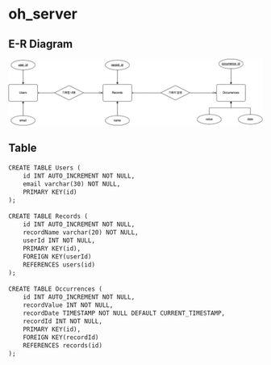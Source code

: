 # oh_server

## E-R Diagram

![E-R Diagram](https://github.com/MyNameIsTaeYeong/oh_server/blob/main/ERdiagram.png)

## Table

```
CREATE TABLE Users (
    id INT AUTO_INCREMENT NOT NULL,
    email varchar(30) NOT NULL,
    PRIMARY KEY(id)
);

CREATE TABLE Records (
    id INT AUTO_INCREMENT NOT NULL,
    recordName varchar(20) NOT NULL,
    userId INT NOT NULL,
    PRIMARY KEY(id),
    FOREIGN KEY(userId)
    REFERENCES users(id)
);

CREATE TABLE Occurrences (
    id INT AUTO_INCREMENT NOT NULL,
    recordValue INT NOT NULL,
    recordDate TIMESTAMP NOT NULL DEFAULT CURRENT_TIMESTAMP,
    recordId INT NOT NULL,
    PRIMARY KEY(id),
    FOREIGN KEY(recordId)
    REFERENCES records(id)
);
```
